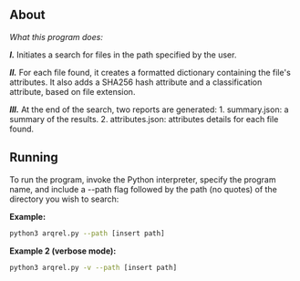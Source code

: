 ## About
*What this program does:*

***I.*** Initiates a search for files in the path specified by the user.

***II.*** For each file found, it creates a formatted dictionary containing the file's attributes. It also adds a SHA256 hash attribute and a classification attribute, based on file extension.

***III.*** At the end of the search, two reports are generated:
    1. summary.json: a summary of the results.
    2. attributes.json: attributes details for each file found.

## Running
To run the program, invoke the Python interpreter, specify the program name, and include a --path flag followed by the path (no quotes) of the directory you wish to search:

**Example:**
```sh
python3 arqrel.py --path [insert path]
```
**Example 2 (verbose mode):**
```sh
python3 arqrel.py -v --path [insert path]
```
